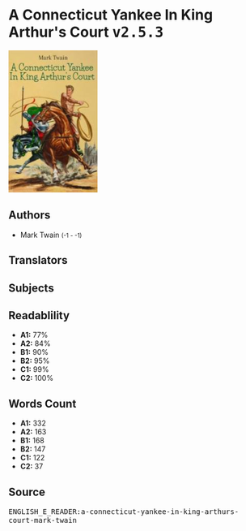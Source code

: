 # A Connecticut Yankee In King Arthur's Court <kbd>v2.5.3</kbd>

![](./cover.medium.jpg "")

## Authors


 - Mark Twain <small>(-1 - -1)</small>

## Translators



## Subjects



## Readablility


 - **A1:** 77%
 - **A2:** 84%
 - **B1:** 90%
 - **B2:** 95%
 - **C1:** 99%
 - **C2:** 100%

## Words Count


 - **A1:** 332
 - **A2:** 163
 - **B1:** 168
 - **B2:** 147
 - **C1:** 122
 - **C2:** 37

## Source


<kbd>ENGLISH_E_READER:a-connecticut-yankee-in-king-arthurs-court-mark-twain</kbd>

